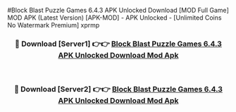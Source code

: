 #Block Blast Puzzle Games 6.4.3 APK Unlocked Download [MOD Full Game] MOD APK (Latest Version) [APK-MOD] - APK Unlocked - [Unlimited Coins No Watermark Premium] xprmp



<div align="center">

<h3>🔴 Download [Server1] 👉👉 <a href="https://momento.my/?title=Block_Blast_Puzzle_Games_6.4.3_APK_Unlocked_Download">Block Blast Puzzle Games 6.4.3 APK Unlocked Download Mod Apk</a></h3><br>

<h3>🔴 Download [Server2] 👉👉 <a href="https://momento.my/?title=Block_Blast_Puzzle_Games_6.4.3_APK_Unlocked_Download">Block Blast Puzzle Games 6.4.3 APK Unlocked Download Mod Apk</a></h3>
</div>
